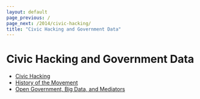 ```yaml
---
layout: default
page_previous: /
page_next: /2014/civic-hacking/
title: "Civic Hacking and Government Data"
---
```

Civic Hacking and Government Data
=================================


* [Civic Hacking](/2014/civic-hacking/)
* [History of the Movement](/2014/history-the-movement/)
* [Open Government, Big Data, and Mediators](/2014/open-government-big-data-mediators/)

